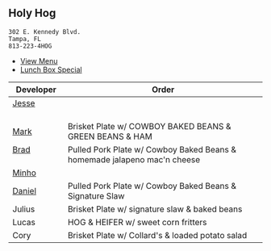 
## Holy Hog

```
302 E. Kennedy Blvd.
Tampa, FL
813-223-4HOG
```

* [View Menu](https://www.holyhogbbq.com/menu/)
* [Lunch Box Special](http://www.holyhogbbq.com/bbq-lunch-box-special/)

Developer     | Order
--------------|---------------------
[Jesse](https://github.com/jessecurry)              | 
[Mark](http://github.com/mark-smithtb)              | Brisket Plate w/ COWBOY BAKED BEANS & GREEN BEANS & HAM               
[Brad](https://github.com/bradreed)                 | Pulled Pork Plate w/ Cowboy Baked Beans & homemade jalapeno mac'n cheese
[Minho](https://github.com/minhochoi)               | 
[Daniel](https://github.come/dtartaglia)            | Pulled Pork Plate w/ Cowboy Baked Beans & Signature Slaw
Julius                                              | Brisket Plate w/ signature slaw & baked beans
Lucas                                               | HOG & HEIFER w/ sweet corn fritters
Cory                                                | Brisket Plate w/ Collard's & loaded potato salad
